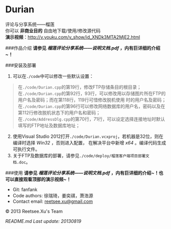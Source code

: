 Durian
======

评论与分享系统——榴莲  
你可以 __非商业目的__ 自由地下载/使用/修改源代码  
__演示视频__：http://v.youku.com/v_show/id_XNDk3MTA2MjE2.html  

###作品介绍
__请参见 *榴莲评论分享系统——说明文档.pdf* ，内有巨详细的介绍~！__  

###安装及部署
1. 可以在`./code`中可以修改一些默认设置：
> 在`./code/Durian.cpp`的第19行，修改FTP存储条目的根目录；  
> 在`./code/Durian.cpp`的第92行，93行，可以修改用以存储图片所在FTP的用户名及密码；而在第118行，119行可惜修改脱机使用
时的用户名及密码；  
> 在`./code/Durian.cpp`的第96行可以修改网络数据库的用户名，密码以及在第112行修改脱机状态下的用户名和密码；  
> 在`./code/AddressDlg.cpp`的第70行，71行，可以设定选择连接地址时默认填写的FTP地址及数据库地址；    
2. 使用Visual Studio 2012打开`./code/Durian.vcxproj`，若机器是32位，则在编译时选择 *Win32* ，否则进入配置，
在解决平台中新增 *x64* 。编译代码生成可执行文件。
3. 关于FTP及数据库的部署，请参见`./code/deploy/榴莲客户端项目部署文档.doc`。  

###使用
__请参见 *榴莲评论分享系统——说明文档.pdf* ，内有巨详细的介绍~！也可以直接观看顶部的演示视频~！__  

+ Git: fanfank
+ Code authors: 徐瑞琦，姜奕祺，萧浩源  
+ Contact email: reetsee.xu@gmail.com

<div class = "footer">
  &copy; 2013 Reetsee.Xu's Team
</div>

*README.md Last update: 20130819*
